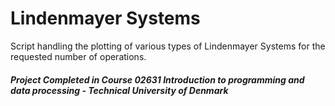 # Lindenmayer Systems
Script handling the plotting of various types of Lindenmayer Systems for the requested number of operations.

##### Project Completed in Course 02631 Introduction to programming and data processing - Technical University of Denmark 
